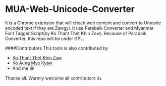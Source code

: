 # MUA-Web-Unicode-Converter
It is a Chrome extension that will check web content and convert to Unicode encoded text if they are Zawgyi.
It use Parabaik Converter and Myanmar Font Tagger Script(by Ko Thant Thet Khin Zaw).
Because of Parabaik Converter, this repo will be under GPL.

####Contributors
This tools is also contributed by 
- <a href="https://github.com/thantthet">Ko Thant Thet Khin Zaw</a>.
- <a href="https://github.com/AungMyoKyaw">Ko Aung Myo Kyaw</a>
- And me :laughing:

Thanks all.
Warmly welcome all contributors :+1:.
